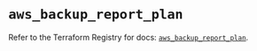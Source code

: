 # `aws_backup_report_plan`

Refer to the Terraform Registry for docs: [`aws_backup_report_plan`](https://registry.terraform.io/providers/hashicorp/aws/5.58.0/docs/resources/backup_report_plan).
